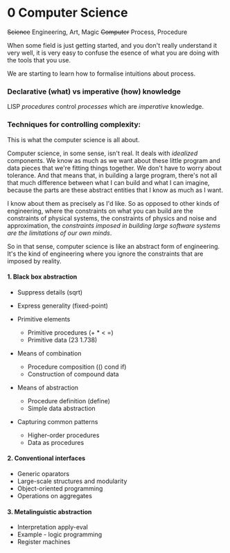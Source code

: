 # 0 Computer Science

<s>Science</s> Engineering, Art, Magic
<s>Computer</s> Process, Procedure

When some field is just getting started, and you don't really understand it very
well, it is very easy to confuse the esence of what you are doing with the tools
that you use.

We are starting to learn how to formalise intuitions about process.

### Declarative (what) vs imperative (how) knowledge

LISP *procedures* control *processes* which are *imperative* knowledge.

### Techniques for controlling complexity:

This is what the computer science is all about.

Computer science, in some sense, isn't real. It deals with _idealized_
components. We know as much as we want about these little program and data
pieces that we're fitting things together. We don't have to worry about
tolerance. And that means that, in building a large program, there's not all
that much difference between what I can build and what I can imagine, because
the parts are these abstract entities that I know as much as I want.

I know about them as precisely as I'd like. So as opposed to other kinds of
engineering, where the constraints on what you can build are the constraints of
physical systems, the constraints of physics and noise and approximation, the
_constraints imposed in building large software systems are the limitations of
our own minds_.

So in that sense, computer science is like an abstract form of engineering. It's
the kind of engineering where you ignore the constraints that are imposed by
reality.

#### 1. Black box abstraction

* Suppress details (sqrt)
* Express generality (fixed-point)

* Primitive elements
    * Primitive procedures (+ * < =)
    * Primitive data (23 1.738)
* Means of combination
    * Procedure composition (() cond if)
    * Construction of compound data
* Means of abstraction
    * Procedure definition (define)
    * Simple data abstraction
* Capturing common patterns
    * Higher-order procedures
    * Data as procedures

#### 2. Conventional interfaces

* Generic oparators
* Large-scale structures and modularity
* Object-oriented programming
* Operations on aggregates

#### 3. Metalinguistic abstraction

* Interpretation apply-eval
* Example - logic programming
* Register machines
